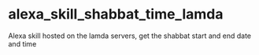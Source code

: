 # alexa_skill_shabbat_time_lamda
Alexa skill hosted on the lamda servers, get the shabbat start and end date and time
